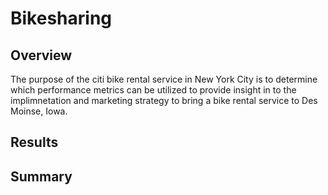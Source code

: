 # Bikesharing
## Overview
The purpose of the citi bike rental service in New York City is to determine which performance metrics can be utilized to provide insight in to the implimnetation and marketing strategy to bring a bike rental service to Des Moinse, Iowa. 
## Results
## Summary 